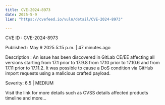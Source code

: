 ```yaml
---
title: CVE-2024-8973
date: 2025-5-9
lien: "https://cvefeed.io/vuln/detail/CVE-2024-8973"

---
```


CVE ID : CVE-2024-8973

Published :  May 9
2025
5:15 p.m. | 47 minutes ago

Description : An issue has been discovered in GitLab CE/EE affecting all versions starting from 17.1 prior to 17.9.8
from 17.10 prior to 17.10.6
and from 17.11 prior to 17.11.2. It was possible to cause a DoS condition via GitHub import requests using a malicious crafted payload.

Severity: 6.5 | MEDIUM

Visit the link for more details
such as CVSS details
affected products
timeline
and more...
